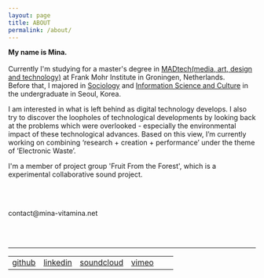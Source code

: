 ```yaml
---
layout: page
title: ABOUT
permalink: /about/
---
```


<p><b>
My name is Mina.</b><br/><br/>
Currently I'm studying for a master's degree in <a href="http://fmi.academieminerva.nl/Programs/MADtech" target="blank">MADtech(media, art, design and technology)</a> at Frank Mohr Institute in Groningen, Netherlands.<br/>
Before that, I majored in <a href="http://sociology.snu.ac.kr/eng" target="blank">Sociology</a> and <a href="http://isc.snu.ac.kr/" target="blank">Information Science and Culture</a> in the undergraduate in Seoul, Korea.
</p>

<p>
I am interested in what is left behind as digital technology develops. I also try to discover the loopholes of technological developments by looking back at the problems which were overlooked - especially the environmental impact of these technological advances. Based on this view, I’m currently working on combining ‘research + creation + performance’ under the theme of ’Electronic Waste’.
</p>

<p>
I'm a member of project group 'Fruit From the Forest', which is a experimental collaborative sound project.</p>

<br/><br/>

<!-- <address>
  <a href="mailto:lucid2713@gmail.com"><span class="icon email"></span>contact me</a>
</address> -->

<div id="email">contact@mina-vitamina.net</div>

<br/><br/>
<hr>
<table id="other_links">
<tr>
<td><a href="http://github.com/lucid2713" target="blank"><span class="icon github"></span>github</a></td>
<td><a href="https://www.linkedin.com/in/mina-kim-66b849156/" target="blank"><span class="icon linkedin"></span>linkedin</a></td>
<td><a href="https://soundcloud.com/mina-vitamina" target="blank"><span class="icon soundcloud"></span>soundcloud</a></td>
<td><a href="https://vimeo.com/vitamina" target="blank"><span class="icon vimeo"></span>vimeo</a></td>
<td><a href="https://www.facebook.com/mina.kim.vitamina" target="blank"><span class="icon facebook"></span></a></td>
<td><address><a href="mailto:lucid2713@gmail.com"><span class="icon email"></span></a></address></td>
</tr>
</table>
